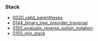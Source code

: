 ### Stack
- [0020_valid_parentheses](../src/0020_valid_parentheses.cpp)
- [0144_binary_tree_preorder_traversal](../src/0144_binary_tree_preorder_traversal.cpp)
- [0150_evaluate_reverse_polish_notation](../src/0150_evaluate_reverse_polish_notation.cpp)
- [0155_min_stack](../src/0155_min_stack.cpp)